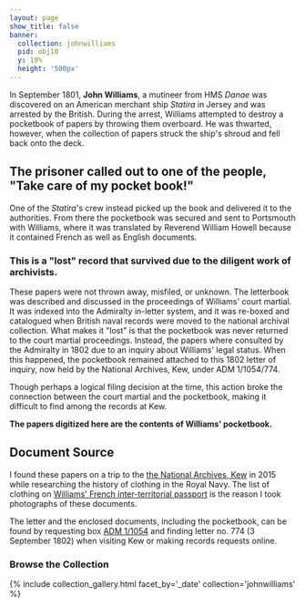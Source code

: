 ```yaml
---
layout: page
show_title: false
banner:
  collection: johnwilliams
  pid: obj10
  y: 19%
  height: '500px'
---
```


In September 1801, __John Williams__, a mutineer from HMS *Danae* was discovered on an American merchant ship *Statira* in Jersey and was arrested by the British. During the arrest, Williams attempted to destroy a pocketbook of papers by throwing them overboard. He was thwarted, however, when the collection of papers struck the ship's shroud and fell back onto the deck.

## The prisoner called out to one of the people, "Take care of my pocket book!"

One of the *Statira*'s crew instead picked up the book and delivered it to the authorities. From there the pocketbook was secured and sent to Portsmouth with Williams, where it was translated by Reverend William Howell because it contained French as well as English documents.

### This is a "lost" record that survived due to the diligent work of archivists.

These papers were not thrown away, misfiled, or unknown. The letterbook was described and discussed in the proceedings of Williams' court martial. It was indexed into the Admiralty in-letter system, and it was re-boxed and catalogued when British naval records were moved to the national archival collection. What makes it "lost" is that the pocketbook was never returned to the court martial proceedings. Instead, the papers where consulted by the Admiralty in 1802 due to an inquiry about Williams' legal status. When this happened, the pocketbook remained attached to this 1802 letter of inquiry, now held by the National Archives, Kew, under ADM 1/1054/774.

Though perhaps a logical filing decision at the time, this action broke the connection between the court martial and the pocketbook, making it difficult to find among the records at Kew.

__The papers digitized here are the contents of Williams' pocketbook.__

## Document Source

I found these papers on a trip to the [the National Archives, Kew](https://www.nationalarchives.gov.uk/) in 2015 while researching the history of clothing in the Royal Navy. The list of clothing on [Williams' French inter-territorial passport](https://gyups.github.io/johnwilliams/johnwilliams/obj10/) is the reason I took photographs of these documents.

The letter and the enclosed documents, including the pocketbook, can be found by requesting box [ADM 1/1054](http://discovery.nationalarchives.gov.uk/details/r/C4772137) and finding letter no. 774 (3 September 1802) when visiting Kew or making records requests online.

### Browse the Collection

{% include collection_gallery.html facet_by='_date' collection='johnwilliams' %}
